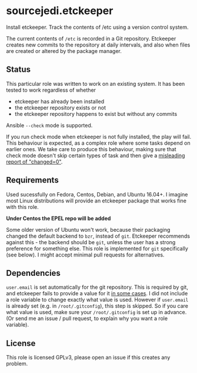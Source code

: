 # sourcejedi.etckeeper #

Install etckeeper.  Track the contents of /etc using a version control system.

The current contents of `/etc` is recorded in a Git repository.  Etckeeper creates new commits to the repository at daily intervals, and also when files are created or altered by the package manager.

## Status

This particular role was written to work on an existing system.  It has been tested to work regardless of whether

* etckeeper has already been installed
* the etckeeper repository exists or not
* the etckeeper repository happens to exist but without any commits

Ansible `--check` mode is supported.

If you run check mode when etckeeper is not fully installed, the play will fail.  This behaviour is expected, as a complex role where some tasks depend on earlier ones.  We take care to produce this behaviour, making sure that check mode doesn't skip certain types of task and then give a [misleading report of "changed=0"](https://stackoverflow.com/questions/42602154/idioms-for-using-the-command-module).

## Requirements

Used sucessfully on Fedora, Centos, Debian, and Ubuntu 16.04+.  I imagine most Linux distributions will provide an etckeeper package that works fine with this role.

**Under Centos the EPEL repo will be added**

Some older version of Ubuntu won't work, because their packaging changed the default backend to `bzr`, instead of `git`.  Etckeeper recommends against this - the backend should be `git`, unless the user has a strong preference for something else.  This role is implemented for `git` specifically (see below).  I might accept minimal pull requests for alternatives.

## Dependencies

`user.email` is set automatically for the git repository.  This is required by git, and etckeeper fails to provide a value for it [in some cases](https://etckeeper.branchable.com/todo/requires___96__user.email__96___be_set_under_undocumented_circumstances/).  I did not include a role variable to change exactly what value is used.  However if `user.email` is already set (e.g. in `/root/.gitconfig`), this step is skipped.  So if you care what value is used, make sure your `/root/.gitconfig` is set up in advance.  (Or send me an issue / pull request, to explain why you want a role variable).


## License

This role is licensed GPLv3, please open an issue if this creates any problem.
